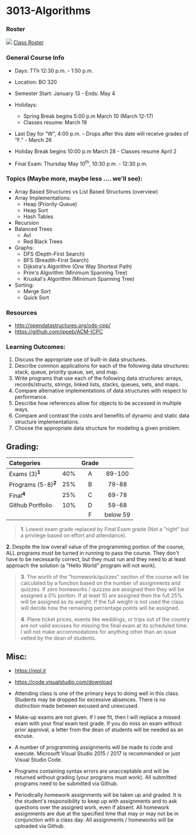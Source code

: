 # 3013-Algorithms

### Roster
![](https://d3vv6lp55qjaqc.cloudfront.net/items/220B0V0H3c041K2p251Z/google-sheets-16.png?X-CloudApp-Visitor-Id=1094421) [Class Roster](https://docs.google.com/spreadsheets/d/1Mrqriq92avl-XFZLZFQSKFehMcc54SzGY9CHB7jI-s4/edit?usp=sharing)

### General Course Info
- Days: TTh 12:30 p.m. - 1:50 p.m. 
- Location: BO 320

- Semester Start: January 13 -  Ends: May 4
- Holidays:
    - Spring Break begins 5:00 p.m March 10 (March 12-17)
    - Classes resume:  March 19
- Last Day for “W”, 4:00 p.m. – Drops after this date will receive grades of “F.” -  March 26
- Holiday Break begins 10:00 p.m March 28 - Classes resume April 2
- Final Exam: Thursday May 10<sup>th</sup>, 10:30 p.m. - 12:30 p.m.


### Topics (Maybe more, maybe less .... we'll see):
- Array Based Structures vs List Based Structures (overview)
- Array Implementations:
  - Heap (Priority-Queue)
  - Heap Sort
  - Hash Tables
- Recursion
- Balanced Trees
  - Avl
  - Red Black Trees
- Graphs:
  - DFS (Depth-First Search)
  - BFS (Breadth-First Search)
  - Dijkstra's Algorithm (One Way Shortest Path)
  - Prim's Algorithm (Minimum Spanning Tree)
  - Kruskal's Algorithm (Minimum Spanning Tree)
- Sorting:
  - Merge Sort
  - Quick Sort

### Resources
- http://opendatastructures.org/ods-cpp/
- https://github.com/ippeb/ACM-ICPC

### Learning Outcomes:
1. Discuss the appropriate use of built-in data structures. 
2. Describe common applications for each of the following data structures: stack, queue, priority queue, set, and map. 
3. Write programs that use each of the following data structures: arrays, records/structs, strings, linked lists, stacks, queues, sets, and maps. 
4. Compare alternative implementations of data structures with respect to performance. 
5. Describe how references allow for objects to be accessed in multiple ways. 
6. Compare and contrast the costs and benefits of dynamic and static data structure implementations.
7. Choose the appropriate data structure for modeling a given problem. 


## Grading:	

| Categories                     |     |  Grade   |          | 
|:------------------------------ |:---:|:--------:|:--------:|
| Exams (3)<sup>**1**</sup>	     | 40% |  A       | 89-100   |
| Programs (5-8)<sup>**2**</sup> | 25% |  B       |  79-88   |
| Final<sup>**4**</sup>	         | 25% |  C       | 69-78    |
| Github Portfolio	             | 10% |  D       | 59-68    |
|                                |     |  F       | below 59 |

>**1**. Lowest exam grade replaced by Final Exam grade (Not a "right" but a privilege based on effort and attendance).
>
**2**. Despite the low overall value of the programming portion of the course, ALL programs must be turned in running to pass the course.  They don't have to be necessarily correct, but they must run and they need to at least approach the solution (a "Hello World" program will not work). 
>
>**3**. The worth of the "homework/quizzes" section of the course will be calculated by a function based on the number of assignments and quizzes. If zero homeworks / quizzes are assigned then they will be assigned a 0% portion. If at least 10 are assigned then the full 25% will be assigned as its weight. If the full weight is not used the class will decide how the remaining percentage points will be assigned. 
>
>**4**. Plane ticket prices, events like weddings, or trips out of the country are not valid excuses for missing the final exam at its scheduled time. I will not make accommodations for anything other than an issue vetted by the dean of students. 

## Misc:

- https://repl.it
- https://code.visualstudio.com/download

- Attending class is one of the primary keys to doing well in this class. Students may be dropped for excessive absences. There is no distinction made between excused and unexcused. 

- Make-up exams are not given. If I see fit, then I will replace a missed exam with your final exam test grade. If you do miss an exam without prior approval, a letter from the dean of students will be needed as an excuse. 

- A number of programming assignments will be made to code and execute. Microsoft Visual Studio 2015 / 2017 is recommended or just Visual Studio Code. 

- Programs containing syntax errors are unacceptable and will be returned without grading (your programs must work). All submitted programs need to be submitted via Github. 

- Periodically homework assignments will be taken up and graded. It is the student's responsibility to keep up with assignments and to ask questions over the assigned work, even if absent. All homework assignments are due at the specified time that may or may not be in conjunction with a class day. All assignments / homeworks will be uploaded via Github.

